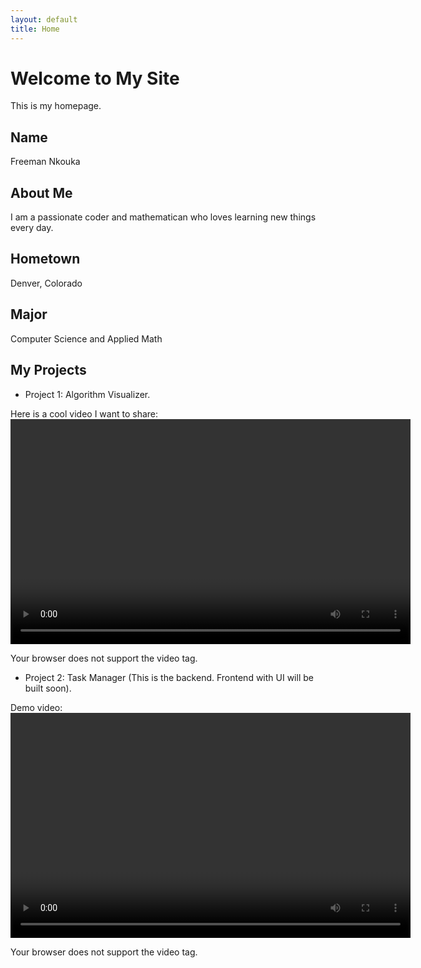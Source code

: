 ```yaml
---
layout: default
title: Home
---
```


# Welcome to My Site

This is my homepage.

## Name

Freeman Nkouka

## About Me

I am a passionate coder and mathematican who loves learning new things every day.

## Hometown

Denver, Colorado

## Major

Computer Science and Applied Math

## My Projects

- Project 1: Algorithm Visualizer.

Here is a cool video I want to share:
<video width="640" height="360" controls>

  <source src="videos/Algorithm_Visual.mp4" type="video/mp4">
  Your browser does not support the video tag.
</video>

- Project 2: Task Manager (This is the backend. Frontend with UI will be built soon).

Demo video:
<video width="640" height="360" controls>

  <source src="videos/Task_Manager_Backend.mp4" type="video/mp4">
  Your browser does not support the video tag.
</video>
